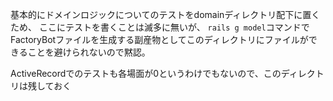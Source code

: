 基本的にドメインロジックについてのテストをdomainディレクトリ配下に置くため、
ここにテストを書くことは滅多に無いが、
`rails g model`コマンドでFactoryBotファイルを生成する副産物としてこのディレクトリにファイルができることを避けられないので黙認。

ActiveRecordでのテストも各場面が0というわけでもないので、このディレクトリは残しておく
